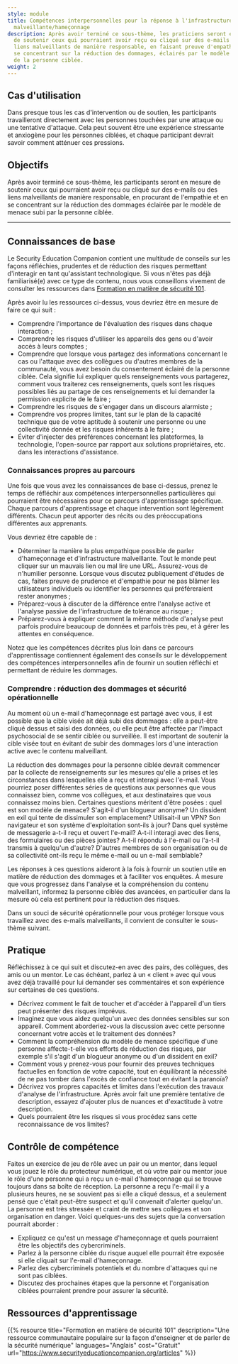 ```yaml
---
style: module
title: Compétences interpersonnelles pour la réponse à l'infrastructure
  malveillante/hameçonnage
description: Après avoir terminé ce sous-thème, les praticiens seront en mesure
  de soutenir ceux qui pourraient avoir reçu ou cliqué sur des e-mails ou des
  liens malveillants de manière responsable, en faisant preuve d'empathie et en
  se concentrant sur la réduction des dommages, éclairés par le modèle de menace
  de la personne ciblée.
weight: 2
---
```


## Cas d'utilisation

Dans presque tous les cas d'intervention ou de soutien, les participants travailleront directement avec les personnes touchées par une attaque ou une tentative d'attaque. Cela peut souvent être une expérience stressante et anxiogène pour les personnes ciblées, et chaque participant devrait savoir comment atténuer ces pressions.

## Objectifs

Après avoir terminé ce sous-thème, les participants seront en mesure de soutenir ceux qui pourraient avoir reçu ou cliqué sur des e-mails ou des liens malveillants de manière responsable, en procurant de l'empathie et en se concentrant sur la réduction des dommages éclairée par le modèle de menace subi par la personne ciblée.

---

## Connaissances de base

Le Security Education Companion contient une multitude de conseils sur les façons réfléchies, prudentes et de réduction des risques permettant d'interagir en tant qu'assistant technologique. Si vous n'êtes pas déjà familiarisé(e) avec ce type de contenu, nous vous conseillons vivement de consulter les ressources dans [Formation en matière de sécurité 101](https://www.securityeducationcompanion.org/articles).

Après avoir lu les ressources ci-dessus, vous devriez être en mesure de faire ce qui suit :

- Comprendre l'importance de l'évaluation des risques dans chaque interaction ;
- Comprendre les risques d'utiliser les appareils des gens ou d'avoir accès à leurs comptes ;
- Comprendre que lorsque vous partagez des informations concernant le cas ou l'attaque avec des collègues ou d'autres membres de la communauté, vous avez besoin du consentement éclairé de la personne ciblée. Cela signifie lui expliquer quels renseignements vous partagerez, comment vous traiterez ces renseignements, quels sont les risques possibles liés au partage de ces renseignements et lui demander la permission explicite de le faire ;
- Comprendre les risques de s'engager dans un discours alarmiste ;
- Comprendre vos propres limites, tant sur le plan de la capacité technique que de votre aptitude à soutenir une personne ou une collectivité donnée et les risques inhérents à le faire ;
- Éviter d'injecter des préférences concernant les plateformes, la technologie, l'open-source par rapport aux solutions propriétaires, etc. dans les interactions d'assistance.

### Connaissances propres au parcours

Une fois que vous avez les connaissances de base ci-dessus, prenez le temps de réfléchir aux compétences interpersonnelles particulières qui pourraient être nécessaires pour ce parcours d'apprentissage spécifique. Chaque parcours d'apprentissage et chaque intervention sont légèrement différents. Chacun peut apporter des récits ou des préoccupations différentes aux apprenants.

Vous devriez être capable de :

- Déterminer la manière la plus empathique possible de parler d'hameçonnage et d'infrastructure malveillante. Tout le monde peut cliquer sur un mauvais lien ou mal lire une URL. Assurez-vous de n'humilier personne. Lorsque vous discutez publiquement d'études de cas, faites preuve de prudence et d'empathie pour ne pas blâmer les utilisateurs individuels ou identifier les personnes qui préféreraient rester anonymes ;
- Préparez-vous à discuter de la différence entre l'analyse active et l'analyse passive de l'infrastructure de tolérance au risque ;
- Préparez-vous à expliquer comment la même méthode d'analyse peut parfois produire beaucoup de données et parfois très peu, et à gérer les attentes en conséquence.

Notez que les compétences décrites plus loin dans ce parcours d'apprentissage contiennent également des conseils sur le développement des compétences interpersonnelles afin de fournir un soutien réfléchi et permettant de réduire les dommages.

### Comprendre : réduction des dommages et sécurité opérationnelle

Au moment où un e-mail d'hameçonnage est partagé avec vous, il est possible que la cible visée ait déjà subi des dommages : elle a peut-être cliqué dessus et saisi des données, ou elle peut être affectée par l'impact psychosocial de se sentir ciblée ou surveillée. Il est important de soutenir la cible visée tout en évitant de subir des dommages lors d'une interaction active avec le contenu malveillant.

La réduction des dommages pour la personne ciblée devrait commencer par la collecte de renseignements sur les mesures qu'elle a prises et les circonstances dans lesquelles elle a reçu et interagi avec l'e-mail. Vous pourriez poser différentes séries de questions aux personnes que vous connaissez bien, comme vos collègues, et aux destinataires que vous connaissez moins bien. Certaines questions méritent d'être posées : quel est son modèle de menace? S'agit-il d'un blogueur anonyme? Un dissident en exil qui tente de dissimuler son emplacement? Utilisait-il un VPN? Son navigateur et son système d'exploitation sont-ils à jour? Dans quel système de messagerie a-t-il reçu et ouvert l'e-mail? A-t-il interagi avec des liens, des formulaires ou des pièces jointes? A-t-il répondu à l'e-mail ou l'a-t-il transmis à quelqu'un d'autre? D'autres membres de son organisation ou de sa collectivité ont-ils reçu le même e-mail ou un e-mail semblable?

Les réponses à ces questions aideront à la fois à fournir un soutien utile en matière de réduction des dommages et à faciliter vos enquêtes. À mesure que vous progressez dans l'analyse et la compréhension du contenu malveillant, informez la personne ciblée des avancées, en particulier dans la mesure où cela est pertinent pour la réduction des risques.

Dans un souci de sécurité opérationnelle pour vous protéger lorsque vous travaillez avec des e-mails malveillants, il convient de consulter le sous-thème suivant.

## Pratique

Réfléchissez à ce qui suit et discutez-en avec des pairs, des collègues, des amis ou un mentor. Le cas échéant, parlez à un « client » avec qui vous avez déjà travaillé pour lui demander ses commentaires et son expérience sur certaines de ces questions.

- Décrivez comment le fait de toucher et d'accéder à l'appareil d'un tiers peut présenter des risques imprévus.
- Imaginez que vous aidez quelqu'un avec des données sensibles sur son appareil. Comment aborderiez-vous la discussion avec cette personne concernant votre accès et le traitement des données?
- Comment la compréhension du modèle de menace spécifique d'une personne affecte-t-elle vos efforts de réduction des risques, par exemple s'il s'agit d'un blogueur anonyme ou d'un dissident en exil?
- Comment vous y prenez-vous pour fournir des preuves techniques factuelles en fonction de votre capacité, tout en équilibrant la nécessité de ne pas tomber dans l'excès de confiance tout en évitant la paranoïa?
- Décrivez vos propres capacités et limites dans l'exécution des travaux d'analyse de l'infrastructure. Après avoir fait une première tentative de description, essayez d'ajouter plus de nuances et d'exactitude à votre description.
- Quels pourraient être les risques si vous procédez sans cette reconnaissance de vos limites?

## Contrôle de compétence

Faites un exercice de jeu de rôle avec un pair ou un mentor, dans lequel vous jouez le rôle du protecteur numérique, et où votre pair ou mentor joue le rôle d'une personne qui a reçu un e-mail d'hameçonnage qui se trouve toujours dans sa boîte de réception. La personne a reçu l'e-mail il y a plusieurs heures, ne se souvient pas si elle a cliqué dessus, et a seulement pensé que c'était peut-être suspect et qu'il convenait d'alerter quelqu'un. La personne est très stressée et craint de mettre ses collègues et son organisation en danger. Voici quelques-uns des sujets que la conversation pourrait aborder :

- Expliquez ce qu'est un message d'hameçonnage et quels pourraient être les objectifs des cybercriminels.
- Parlez à la personne ciblée du risque auquel elle pourrait être exposée si elle cliquait sur l'e-mail d'hameçonnage.
- Parlez des cybercriminels potentiels et du nombre d'attaques qui ne sont pas ciblées.
- Discutez des prochaines étapes que la personne et l'organisation ciblées pourraient prendre pour assurer la sécurité.

## Ressources d'apprentissage

{{% resource title="Formation en matière de sécurité 101" description="Une ressource communautaire populaire sur la façon d'enseigner et de parler de la sécurité numérique" languages="Anglais" cost="Gratuit" url="https://www.securityeducationcompanion.org/articles" %}}

